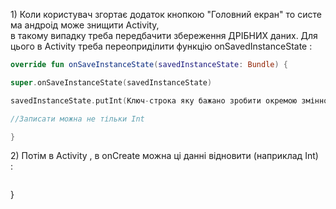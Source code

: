 1) Коли користувач згортає додаток кнопкою "Головний екран" то система андроід може знищити Activity, в такому випадку треба передбачити збереження ДРІБНИХ даних. Для цього в Activity треба переоприділити функцію onSavedInstanceState : 


```kotlin
override fun onSaveInstanceState(savedInstanceState: Bundle) { 

super.onSaveInstanceState(savedInstanceState) 

savedInstanceState.putInt(Ключ-строка яку бажано зробити окремою змінною, якісь Int данні бажано із MyViewModel) 

//Записати можна не тільки Int 

} 
```


2) Потім в Activity , в onCreate можна ці данні відновити (наприклад Int) : 


```kotlin

```


}